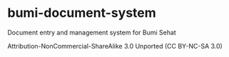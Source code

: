 # bumi-document-system
Document entry and management system for Bumi Sehat
 
Attribution-NonCommercial-ShareAlike 3.0 Unported (CC BY-NC-SA 3.0)